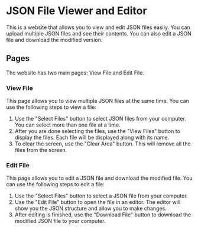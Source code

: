 # JSON File Viewer and Editor

This is a website that allows you to view and edit JSON files easily. You can upload multiple JSON files and see their contents. You can also edit a JSON file and download the modified version.

## Pages

The website has two main pages: View File and Edit File.

### View File

This page allows you to view multiple JSON files at the same time. You can use the following steps to view a file:

1. Use the "Select Files" button to select JSON files from your computer. You can select more than one file at a time.
2. After you are done selecting the files, use the "View Files" button to display the files. Each file will be displayed along with its name.
3. To clear the screen, use the "Clear Area" button. This will remove all the files from the screen.

### Edit File

This page allows you to edit a JSON file and download the modified file. You can use the following steps to edit a file:

1. Use the "Select Files" button to select a JSON file from your computer.
2. Use the "Edit File" button to open the file in an editor. The editor will show you the JSON structure and allow you to make changes.
3. After editing is finished, use the "Download File" button to download the modified JSON file to your computer.
